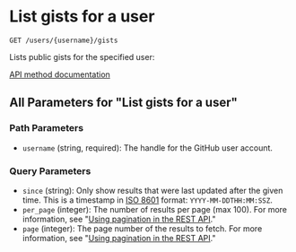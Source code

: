 # List gists for a user

`GET /users/{username}/gists`

Lists public gists for the specified user:

[API method documentation](https://docs.github.com/rest/gists/gists#list-gists-for-a-user)

## All Parameters for "List gists for a user"

### Path Parameters

- `username` (string, required): The handle for the GitHub user account.
### Query Parameters

- `since` (string): Only show results that were last updated after the given time. This is a timestamp in [ISO 8601](https://en.wikipedia.org/wiki/ISO_8601) format: `YYYY-MM-DDTHH:MM:SSZ`.
- `per_page` (integer): The number of results per page (max 100). For more information, see "[Using pagination in the REST API](https://docs.github.com/rest/using-the-rest-api/using-pagination-in-the-rest-api)."
- `page` (integer): The page number of the results to fetch. For more information, see "[Using pagination in the REST API](https://docs.github.com/rest/using-the-rest-api/using-pagination-in-the-rest-api)."